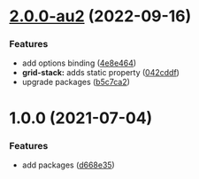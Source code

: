 # [2.0.0-au2](https://github.com/aurelia-ui-toolkits/aurelia-gridstack/compare/1.0.0-au2...2.0.0-au2) (2022-09-16)


### Features

* add options binding ([4e8e464](https://github.com/aurelia-ui-toolkits/aurelia-gridstack/commit/4e8e4640ea5472a65755df52414a1809645bba94))
* **grid-stack:** adds static property ([042cddf](https://github.com/aurelia-ui-toolkits/aurelia-gridstack/commit/042cddf5ebc8a77e3c5594876e2dd762b2d9e542))
* upgrade packages ([b5c7ca2](https://github.com/aurelia-ui-toolkits/aurelia-gridstack/commit/b5c7ca282f956fb22f16c22bd639662c807dc6fd))



# 1.0.0 (2021-07-04)


### Features

* add packages ([d668e35](https://github.com/aurelia-ui-toolkits/aurelia-gridstack/commit/d668e35523a020df344fec248515abc1e3be5872))
